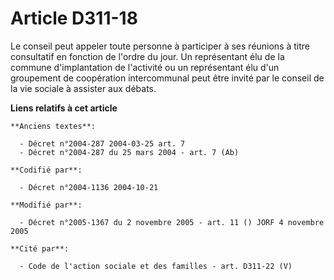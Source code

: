 # Article D311-18

Le conseil peut appeler toute personne à participer à ses réunions à titre consultatif en fonction de l'ordre du jour. Un
représentant élu de la commune d'implantation de l'activité ou un représentant élu d'un groupement de coopération
intercommunal peut être invité par le conseil de la vie sociale à assister aux débats.

**Liens relatifs à cet article**

	**Anciens textes**:

	  - Décret n°2004-287 2004-03-25 art. 7
	  - Décret n°2004-287 du 25 mars 2004 - art. 7 (Ab)

	**Codifié par**:

	  - Décret n°2004-1136 2004-10-21

	**Modifié par**:

	  - Décret n°2005-1367 du 2 novembre 2005 - art. 11 () JORF 4 novembre 2005

	**Cité par**:

	  - Code de l'action sociale et des familles - art. D311-22 (V)
